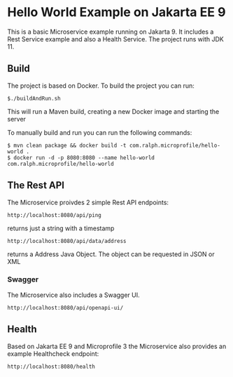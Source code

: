 # Hello World Example on Jakarta EE 9

This is a basic Microservice example running on Jakarta 9. It includes a Rest Service example and also a Health Service.
The project runs with JDK 11.

## Build

The project is based on Docker. To build the project you can run:

	$./buildAndRun.sh

This will run a Maven build, creating a new Docker image and starting the server

To manually build and run you can run the following commands:


	$ mvn clean package && docker build -t com.ralph.microprofile/hello-world .
	$ docker run -d -p 8080:8080 --name hello-world com.ralph.microprofile/hello-world 
	


	
## The Rest API

The Microservice proivdes 2 simple Rest API endpoints:


	http://localhost:8080/api/ping

returns just a string with a timestamp


	http://localhost:8080/api/data/address

returns a Address Java Object. The object can be requested in JSON or XML
	

### Swagger	

The Microservice also includes a Swagger UI.

	http://localhost:8080/api/openapi-ui/
	
	
	
	
## Health 

Based on Jakarta EE 9 and Microprofile 3 the Microservice also provides an example Healthcheck endpoint:

	http://localhost:8080/health
	
	

